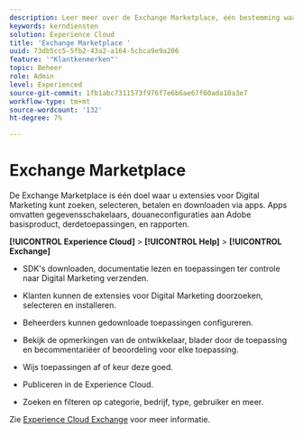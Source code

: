 ```yaml
---
description: Leer meer over de Exchange Marketplace, één bestemming waar u Digital Marketing-extensies kunt zoeken, zoeken, selecteren, betalen en downloaden via apps.
keywords: kerndiensten
solution: Experience Cloud
title: 'Exchange Marketplace '
uuid: 73db5cc5-5fb2-43a2-a164-5cbca9e9a206
feature: '"Klantkenmerken"'
topic: Beheer
role: Admin
level: Experienced
source-git-commit: 1fb1abc7311573f976f7e6b6ae67f60ada10a3e7
workflow-type: tm+mt
source-wordcount: '132'
ht-degree: 7%

---
```



# Exchange Marketplace

De Exchange Marketplace is één doel waar u extensies voor Digital Marketing kunt zoeken, selecteren, betalen en downloaden via apps. Apps omvatten gegevensschakelaars, douaneconfiguraties aan Adobe basisproduct, derdetoepassingen, en rapporten.

**[!UICONTROL Experience Cloud]** > **[!UICONTROL Help]** > **[!UICONTROL Exchange]**

* SDK&#39;s downloaden, documentatie lezen en toepassingen ter controle naar Digital Marketing verzenden.

* Klanten kunnen de extensies voor Digital Marketing doorzoeken, selecteren en installeren.

* Beheerders kunnen gedownloade toepassingen configureren.

* Bekijk de opmerkingen van de ontwikkelaar, blader door de toepassing en becommentariëer of beoordeling voor elke toepassing.

* Wijs toepassingen af of keur deze goed.

* Publiceren in de Experience Cloud.

* Zoeken en filteren op categorie, bedrijf, type, gebruiker en meer.

Zie [Experience Cloud Exchange](https://exchange.adobe.com/experiencecloud.html) voor meer informatie.
